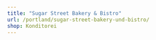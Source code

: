 ```yaml
---
title: "Sugar Street Bakery & Bistro"
url: /portland/sugar-street-bakery-und-bistro/
shop: Konditorei
---
```


